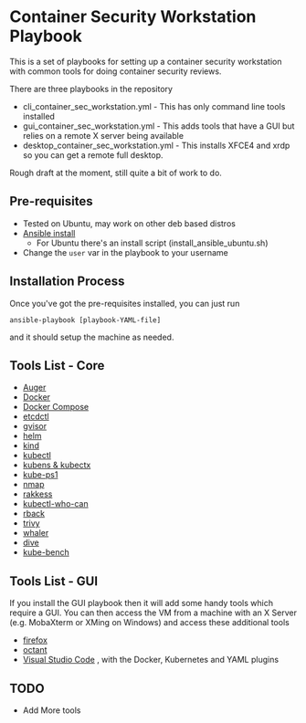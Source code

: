 # Container Security Workstation Playbook

This is a set of playbooks for setting up a container security workstation with common tools for doing container security reviews.

There are three playbooks in the repository

- cli_container_sec_workstation.yml - This has only command line tools installed
- gui_container_sec_workstation.yml - This adds tools that have a GUI but relies on a remote X server being available
- desktop_container_sec_workstation.yml - This installs XFCE4 and xrdp so you can get a remote full desktop.

Rough draft at the moment, still quite a bit of work to do.

## Pre-requisites

- Tested on Ubuntu, may work on other deb based distros
- [Ansible install](https://docs.ansible.com/ansible/latest/installation_guide/intro_installation.html)
  - For Ubuntu there's an install script (install_ansible_ubuntu.sh)
- Change the `user` var in the playbook to your username

## Installation Process

Once you've got the pre-requisites installed, you can just run

```
ansible-playbook [playbook-YAML-file]
```
and it should setup the machine as needed.

## Tools List - Core

- [Auger](https://github.com/jpbetz/auger)
- [Docker](https://www.docker.com/)
- [Docker Compose](https://docs.docker.com/compose/)
- [etcdctl](https://etcd.io/)
- [gvisor](https://gvisor.dev/)
- [helm](https://helm.sh/)
- [kind](https://kind.sigs.k8s.io/)
- [kubectl](https://kubernetes.io/docs/tasks/tools/install-kubectl/)
- [kubens & kubectx](https://github.com/ahmetb/kubectx)
- [kube-ps1](https://github.com/jonmosco/kube-ps1)
- [nmap](https://nmap.org/)
- [rakkess](https://github.com/corneliusweig/rakkess)
- [kubectl-who-can](https://github.com/aquasecurity/kubectl-who-can)
- [rback](https://github.com/team-soteria/rback)
- [trivy](https://github.com/aquasecurity/trivy/)
- [whaler](https://github.com/P3GLEG/Whaler)
- [dive](https://github.com/wagoodman/dive)
- [kube-bench](https://github.com/aquasecurity/kube-bench/)

## Tools List - GUI

If you install the GUI playbook then it will add some handy tools which require a GUI.  You can then access the VM from a machine with an X Server (e.g. MobaXterm or XMing on Windows) and access these additional tools

- [firefox](https://www.mozilla.org/en-GB/firefox/new/?redirect_source=firefox-com)
- [octant](https://github.com/vmware-tanzu/octant)
- [Visual Studio Code](https://code.visualstudio.com/) , with the Docker, Kubernetes and YAML plugins

## TODO

- Add More tools
